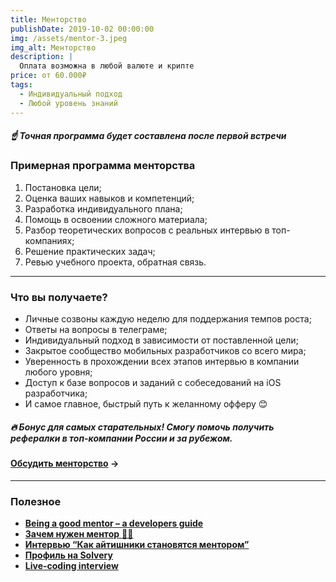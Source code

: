 ```yaml
---
title: Менторство
publishDate: 2019-10-02 00:00:00
img: /assets/mentor-3.jpeg
img_alt: Менторство
description: |
  Оплата возможна в любой валюте и крипте
price: от 60.000₽
tags:
  - Индивидуальный подход
  - Любой уровень знаний
---
```


##### ☝ Точная программа будет составлена после первой встречи

### Примерная программа менторства


1. Постановка цели; 
2. Оценка ваших навыков и компетенций;
3. Разработка индивидуального плана;
4. Помощь в освоении сложного материала; 
5. Разбор теоретических вопросов с реальных интервью в топ-компаниях;
6. Решение практических задач; 
7. Ревью учебного проекта, обратная связь.

---

### Что вы получаете?

- Личные созвоны каждую неделю для поддержания темпов роста;
- Ответы на вопросы в телеграме;
- Индивидуальный подход в зависимости от поставленной цели;
- Закрытое сообщество мобильных разработчиков со всего мира;
- Уверенность в прохождении всех этапов интервью в компании любого уровня;
- Доступ к базе вопросов и заданий с собеседований на iOS разработчика;
- И самое главное, быстрый путь к желанному офферу 😊

##### 🔥 Бонус для самых старательных! Смогу помочь получить рефералки в топ-компании России и за рубежом.


#### [Обсудить менторство](https://t.me/chvadim) →

---

### Полезное

- [**Being a good mentor – a developers guide**](https://vadimkravcenko.com/shorts/good-mentor/?utm_source=leadershipintech&utm_medium=newsletter&utm_campaign=being-a-good-mentor)
- [**Зачем нужен ментор** 👨‍🏫](https://t.me/ios_mobile_developer/118)
- [**Интервью “Как айтишники становятся ментором”**](https://bbbl.dev/articles/it-mentors)
- [**Профиль на Solvery**](https://solvery.io/ru/mentor-page-preview/8904)
- [**Live-coding interview**](https://t.me/ios_mobile_developer/197)
